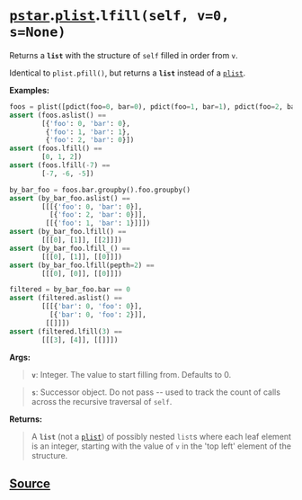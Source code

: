 # [`pstar`](./pstar.md).[`plist`](./pstar_plist.md).`lfill(self, v=0, s=None)`

Returns a **`list`** with the structure of `self` filled in order from `v`.

Identical to `plist.pfill()`, but returns a **`list`** instead of a [`plist`](./pstar_plist.md).

**Examples:**
```python
foos = plist([pdict(foo=0, bar=0), pdict(foo=1, bar=1), pdict(foo=2, bar=0)])
assert (foos.aslist() ==
        [{'foo': 0, 'bar': 0},
         {'foo': 1, 'bar': 1},
         {'foo': 2, 'bar': 0}])
assert (foos.lfill() ==
        [0, 1, 2])
assert (foos.lfill(-7) ==
        [-7, -6, -5])

by_bar_foo = foos.bar.groupby().foo.groupby()
assert (by_bar_foo.aslist() ==
        [[[{'foo': 0, 'bar': 0}],
          [{'foo': 2, 'bar': 0}]],
         [[{'foo': 1, 'bar': 1}]]])
assert (by_bar_foo.lfill() ==
        [[[0], [1]], [[2]]])
assert (by_bar_foo.lfill_() ==
        [[[0], [1]], [[0]]])
assert (by_bar_foo.lfill(pepth=2) ==
        [[[0], [0]], [[0]]])

filtered = by_bar_foo.bar == 0
assert (filtered.aslist() ==
        [[[{'bar': 0, 'foo': 0}],
          [{'bar': 0, 'foo': 2}]],
         [[]]])
assert (filtered.lfill(3) ==
        [[[3], [4]], [[]]])
```

**Args:**

>    **`v`**: Integer. The value to start filling from. Defaults to 0.

>    **`s`**: Successor object. Do not pass -- used to track the count of calls
>       across the recursive traversal of `self`.

**Returns:**

>    A **`list`** (not a [`plist`](./pstar_plist.md)) of possibly nested `list`s where each leaf element is
>    an integer, starting with the value of `v` in the 'top left' element of
>    the structure.



## [Source](../pstar/pstar.py#L5145-L5198)